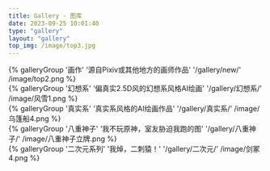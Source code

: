 ```yaml
---
title: Gallery - 图库
date: 2023-09-25 10:01:40
type: "gallery"
layout: "gallery"
top_img: /image/top3.jpg
---
```

<div class="gallery-group-main">
{% galleryGroup '画作' '源自Pixiv或其他地方的画师作品' '/gallery/new/' /image/top2.png %}
</div>

<div class="gallery-group-main">
{% galleryGroup '幻想系' '偏真实2.5D风的幻想系风格AI绘画' '/gallery/幻想系/' /image/风雪1.png %}
</div>

<div class="gallery-group-main">
{% galleryGroup '真实系' '真实系风格的AI绘画作品' '/gallery/真实系/' /image/乌篷船4.png %}
</div>

<div class="gallery-group-main">
{% galleryGroup '八重神子' '我不玩原神，室友胁迫我跑的图' '/gallery/八重神子/' /image/八重神子立牌.png %}
</div>

<div class="gallery-group-main">
{% galleryGroup '二次元系列' '我焯，二刺猿！' '/gallery/二次元/' /image/剑冢4.png %}
</div>